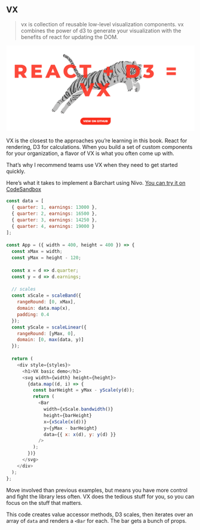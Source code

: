 
## VX

> vx is collection of reusable low-level visualization components. vx
> combines the power of d3 to generate your visualization with the
> benefits of react for updating the
DOM.

[![VX](https://raw.githubusercontent.com/Swizec/react-d3js-es6-ebook/2018-version/manuscript/resources/images/2018/vx.png)](https://vx-demo.now.sh/)

VX is the closest to the approaches you’re learning in this book. React
for rendering, D3 for calculations. When you build a set of custom
components for your organization, a flavor of VX is what you often come
up with.

That’s why I recommend teams use VX when they need to get started
quickly.

Here’s what it takes to implement a Barchart using Nivo. [You can try it
on CodeSandbox](https://codesandbox.io/s/k5853pryrv)

``` javascript
const data = [
  { quarter: 1, earnings: 13000 },
  { quarter: 2, earnings: 16500 },
  { quarter: 3, earnings: 14250 },
  { quarter: 4, earnings: 19000 }
];

const App = ({ width = 400, height = 400 }) => {
  const xMax = width;
  const yMax = height - 120;

  const x = d => d.quarter;
  const y = d => d.earnings;

  // scales
  const xScale = scaleBand({
    rangeRound: [0, xMax],
    domain: data.map(x),
    padding: 0.4
  });
  const yScale = scaleLinear({
    rangeRound: [yMax, 0],
    domain: [0, max(data, y)]
  });

  return (
    <div style={styles}>
      <h1>VX basic demo</h1>
      <svg width={width} height={height}>
        {data.map((d, i) => {
          const barHeight = yMax - yScale(y(d));
          return (
            <Bar
              width={xScale.bandwidth()}
              height={barHeight}
              x={xScale(x(d))}
              y={yMax - barHeight}
              data={{ x: x(d), y: y(d) }}
            />
          );
        })}
      </svg>
    </div>
  );
};
```

Move involved than previous examples, but means you have more control
and fight the library less often. VX does the tedious stuff for you, so
you can focus on the stuff that matters.

This code creates value accessor methods, D3 scales, then iterates over
an array of `data` and renders a `<Bar` for each. The bar gets a bunch
of props.
